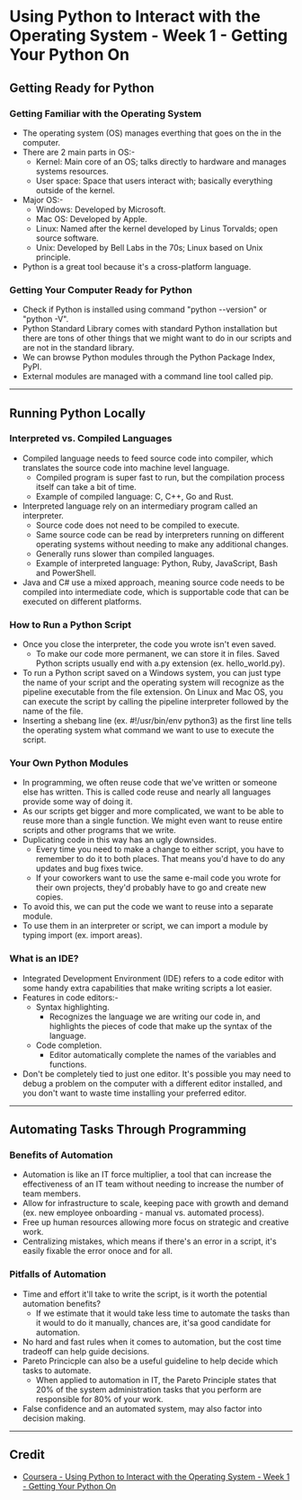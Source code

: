# Using Python to Interact with the Operating System - Week 1 - Getting Your Python On

## Getting Ready for Python
### Getting Familiar with the Operating System
* The operating system (OS) manages everthing that goes on the in the computer.
* There are 2 main parts in OS:-
  * Kernel: Main core of an OS; talks directly to hardware and manages systems resources.
  * User space: Space that users interact with; basically everything outside of the kernel.
* Major OS:-
  * Windows: Developed by Microsoft.
  * Mac OS: Developed by Apple.
  * Linux: Named after the kernel developed by Linus Torvalds; open source software.
  * Unix: Developed by Bell Labs in the 70s; Linux based on Unix principle. 
* Python is a great tool because it's a cross-platform language.

### Getting Your Computer Ready for Python
* Check if Python is installed using command "python --version" or "python -V".
* Python Standard Library comes with standard Python installation but there are tons of other things that we might want to do in our scripts and are not in the standard library.
* We can browse Python modules through the Python Package Index, PyPI.
* External modules are managed with a command line tool called pip.

---

## Running Python Locally
### Interpreted vs. Compiled Languages
* Compiled language needs to feed source code into compiler, which translates the source code into machine level language. 
  * Compiled program is super fast to run, but the compilation process itself can take a bit of time.
  * Example of compiled language: C, C++, Go and Rust.
* Interpreted language rely on an intermediary program called an interpreter. 
  * Source code does not need to be compiled to execute.
  * Same source code can be read by interpreters running on different operating systems without needing to make any additional changes. 
  * Generally runs slower than compiled languages.
  * Example of interpreted language: Python, Ruby, JavaScript, Bash and PowerShell.
* Java and C# use a mixed approach, meaning source code needs to be compiled into intermediate code, which is supportable code that can be executed on different platforms.

### How to Run a Python Script
* Once you close the interpreter, the code you wrote isn't even saved.
  * To make our code more permanent, we can store it in files. Saved Python scripts usually end with a.py extension (ex. hello_world.py).
* To run a Python script saved on a Windows system, you can just type the name of your script and the operating system will recognize as the pipeline executable from the file extension. On Linux and Mac OS, you can execute the script by calling the pipeline interpreter followed by the name of the file.
* Inserting a shebang line (ex. #!/usr/bin/env python3) as the first line tells the operating system what command we want to use to execute the script.

### Your Own Python Modules
* In programming, we often reuse code that we've written or someone else has written. This is called code reuse and nearly all languages provide some way of doing it.
* As our scripts get bigger and more complicated, we want to be able to reuse more than a single function. We might even want to reuse entire scripts and other programs that we write.
* Duplicating code in this way has an ugly downsides. 
  * Every time you need to make a change to either script, you have to remember to do it to both places. That means you'd have to do any updates and bug fixes twice.
  * If your coworkers want to use the same e-mail code you wrote for their own projects, they'd probably have to go and create new copies.
* To avoid this, we can put the code we want to reuse into a separate module. 
* To use them in an interpreter or script, we can import a module by typing import (ex. import areas).

### What is an IDE?
* Integrated Development Environment (IDE) refers to a code editor with some handy extra capabilities that make writing scripts a lot easier. 
* Features in code editors:- 
  * Syntax highlighting.
    * Recognizes the language we are writing our code in, and highlights the pieces of code that make up the syntax of the language. 
  * Code completion.
    * Editor automatically complete the names of the variables and functions.
* Don't be completely tied to just one editor. It's possible you may need to debug a problem on the computer with a different editor installed, and you don't want to waste time installing your preferred editor.

---

## Automating Tasks Through Programming
### Benefits of Automation
* Automation is like an IT force multiplier, a tool that can increase the effectiveness of an IT team without needing to increase the number of team members. 
* Allow for infrastructure to scale, keeping pace with growth and demand (ex. new employee onboarding - manual vs. automated process).
* Free up human resources allowing more focus on strategic and creative work.
* Centralizing mistakes, which means if there's an error in a script, it's easily fixable the error onoce and for all. 

### Pitfalls of Automation
* Time and effort it'll take to write the script, is it worth the potential automation benefits?
  * If we estimate that it would take less time to automate the tasks than it would to do it manually, chances are, it'sa good candidate for automation.
* No hard and fast rules when it comes to automation, but the cost time tradeoff can help guide decisions.
* Pareto Princicple can also be a useful guideline to help decide which tasks to automate. 
  * When applied to automation in IT, the Pareto Principle states that 20% of the system administration tasks that you perform are responsible for 80% of your work.
* False confidence and an automated system, may also factor into decision making.

---

## Credit
* [Coursera - Using Python to Interact with the Operating System - Week 1 - Getting Your Python On](https://www.coursera.org/learn/python-operating-system/home/week/1)
